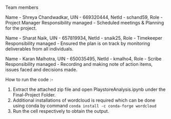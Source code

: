 Team members

Name - Shreya Chandwadkar, UIN - 669320444, NetId - schand59, Role - Project Manager Responsibility managed -  Scheduled meetings & Planning for the project.

Name - Sharat Naik, UIN - 657819934, NetId - snaik25, Role - Timekeeper Responsibility managed - Ensured the plan is on track by monitoring deliverables from all individuals.

Name - Karan Malhotra, UIN - 650035495, NetId - kmalho4, Role - Scribe  Responsibility managed -  Recording and making note of action items, issues faced and decisions made.

How to run the code :-

1. Extract the attached zip file and open PlaystoreAnalysis.ipynb under the Final-Project Folder.
2. Additional installations of wordcloud is required which can be done using conda by command `conda install -c conda-forge wordcloud`
3. Run the cell respectively to obtain the output.
